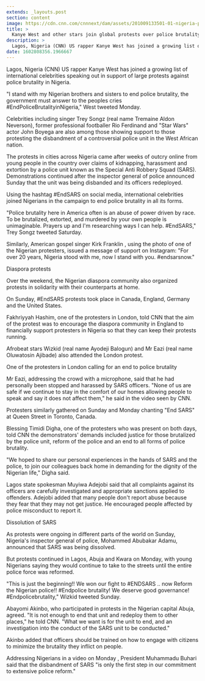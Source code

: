 ```yaml
--- 
extends: _layouts.post 
section: content 
image: https://cdn.cnn.com/cnnnext/dam/assets/201009133501-01-nigeria-police-sars-police-brutality-protest-super-tease.jpg 
title: > 
  Kanye West and other stars join global protests over police brutality in Nigeria 
description: > 
  Lagos, Nigeria (CNN) US rapper Kanye West has joined a growing list of international celebrities speaking out in support of large protests against police brutality in Nigeria."I stand with my Nigerian brothers and sisters to end police brutality, the government must answer to the peoples cries #EndPoliceBrutalityinNigeria," West tweeted Monday.Using the hashtag #EndSARS on social media, international celebrities joined Nigerians in the campaign to end police brutality in all its forms.Protesters similarly gathered on Sunday and Monday chanting "End SARS" at Queen Street in Toronto, Canada."What we want is for the unit to end, and an investigation into the conduct of the SARS unit to be conducted." 
date: 1602808356.1966667 
--- 
```

Lagos, Nigeria (CNN) US rapper Kanye West has joined a growing list of international celebrities speaking out in support of large protests against police brutality in Nigeria.

"I stand with my Nigerian brothers and sisters to end police brutality, the government must answer to the peoples cries #EndPoliceBrutalityinNigeria," West tweeted Monday.

Celebrities including singer Trey Songz (real name Tremaine Aldon Neverson), former professional footballer Rio Ferdinand and "Star Wars" actor John Boyega are also among those showing support to those protesting the disbandment of a controversial police unit in the West African nation.

The protests in cities across Nigeria came after weeks of outcry online from young people in the country over claims of kidnapping, harassment and extortion by a police unit known as the Special Anti Robbery Squad (SARS). Demonstrations continued after the inspector general of police announced Sunday that the unit was being disbanded and its officers redeployed.

Using the hashtag #EndSARS on social media, international celebrities joined Nigerians in the campaign to end police brutality in all its forms.

"Police brutality here in America often is an abuse of power driven by race. To be brutalized, extorted, and murdered by your own people is unimaginable. Prayers up and I'm researching ways I can help. #EndSARS," Trey Songz tweeted Saturday.

Similarly, American gospel singer Kirk Franklin , using the photo of one of the Nigerian protesters, issued a message of support on Instagram: "For over 20 years, Nigeria stood with me, now I stand with you. #endsarsnow."

Diaspora protests

Over the weekend, the Nigerian diaspora community also organized protests in solidarity with their counterparts at home.

On Sunday, #EndSARS protests took place in Canada, England, Germany and the United States.

Fakhriyyah Hashim, one of the protesters in London, told CNN that the aim of the protest was to encourage the diaspora community in England to financially support protesters in Nigeria so that they can keep their protests running.

Afrobeat stars Wizkid (real name Ayodeji Balogun) and Mr Eazi (real name Oluwatosin Ajibade) also attended the London protest.

One of the protesters in London calling for an end to police brutality

Mr Eazi, addressing the crowd with a microphone, said that he had personally been stopped and harassed by SARS officers. "None of us are safe if we continue to stay in the comfort of our homes allowing people to speak and say it does not affect them," he said in the video seen by CNN.

Protesters similarly gathered on Sunday and Monday chanting "End SARS" at Queen Street in Toronto, Canada.

Blessing Timidi Digha, one of the protesters who was present on both days, told CNN the demonstrators' demands included justice for those brutalized by the police unit, reform of the police and an end to all forms of police brutality.

"We hoped to share our personal experiences in the hands of SARS and the police, to join our colleagues back home in demanding for the dignity of the Nigerian life," Digha said.

Lagos state spokesman Muyiwa Adejobi said that all complaints against its officers are carefully investigated and appropriate sanctions applied to offenders. Adejobi added that many people don't report abuse because they fear that they may not get justice. He encouraged people affected by police misconduct to report it.

Dissolution of SARS

As protests were ongoing in different parts of the world on Sunday, Nigeria's inspector general of police, Mohammed Abubakar Adamu, announced that SARS was being dissolved.

But protests continued in Lagos, Abuja and Kwara on Monday, with young Nigerians saying they would continue to take to the streets until the entire police force was reformed.

"This is just the beginning!! We won our fight to #ENDSARS .. now Reform the Nigerian police!! #Endpolice brutality! We deserve good governance! #Endpolicebrutality," Wizkid tweeted Sunday.

Abayomi Akinbo, who participated in protests in the Nigerian capital Abuja, agreed. "It is not enough to end that unit and redeploy them to other places," he told CNN. "What we want is for the unit to end, and an investigation into the conduct of the SARS unit to be conducted."

Akinbo added that officers should be trained on how to engage with citizens to minimize the brutality they inflict on people.

Addressing Nigerians in a video on Monday , President Muhammadu Buhari said that the disbandment of SARS "is only the first step in our commitment to extensive police reform."